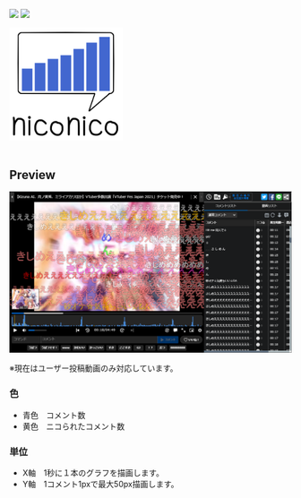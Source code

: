 [![](https://img.shields.io/chrome-web-store/v/dfcnmfcnncfijjkgfjibhjjebhhdided)]()
[![](https://img.shields.io/chrome-web-store/users/dfcnmfcnncfijjkgfjibhjjebhhdided)]()

<img src="ss/icon500.png" width="40%">
  
<br/>
<br/>

## Preview
![](ss/player.png)

※現在はユーザー投稿動画のみ対応しています。  

### 色  
- 青色　コメント数  
- 黄色　ニコられたコメント数  

### 単位  
- X軸　1秒に１本のグラフを描画します。  
- Y軸　1コメント1pxで最大50px描画します。  
